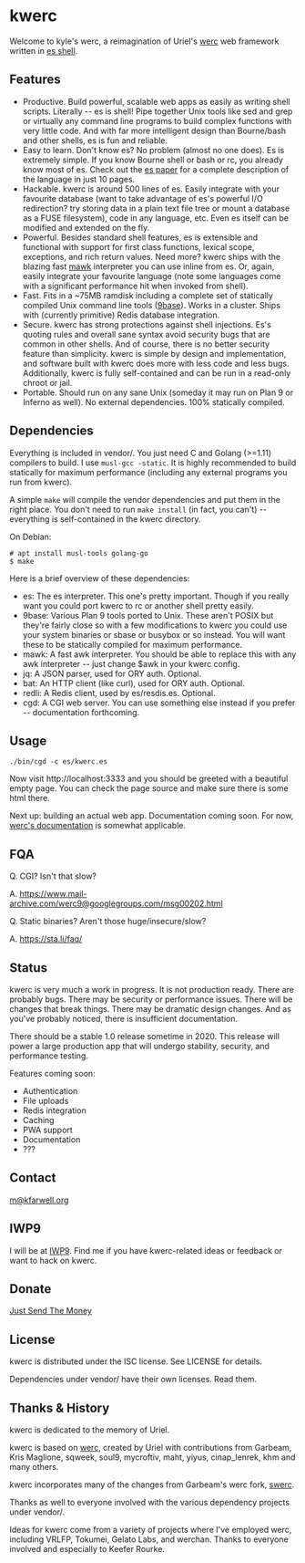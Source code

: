 # kwerc

Welcome to kyle's werc, a reimagination of Uriel's
[werc](http://werc.cat-v.org/) web framework written in
[es shell](https://wryun.github.io/es-shell/).

## Features

* Productive. Build powerful, scalable web apps as easily as writing
  shell scripts. Literally -- es is shell! Pipe together Unix tools like
  sed and grep or virtually any command line programs to build complex
  functions with very little code. And with far more intelligent design
  than Bourne/bash and other shells, es is fun and reliable.
* Easy to learn. Don't know es? No problem (almost no one does). Es is
  extremely simple. If you know Bourne shell or bash or rc, you already
  know most of es. Check out the
  [es paper](https://wryun.github.io/es-shell/paper.html) for a complete
  description of the language in just 10 pages.
* Hackable. kwerc is around 500 lines of es. Easily integrate with your
  favourite database (want to take advantage of es's powerful I/O
  redirection? try storing data in a plain text file tree or mount a
  database as a FUSE filesystem), code in any language, etc. Even es
  itself can be modified and extended on the fly.
* Powerful. Besides standard shell features, es is extensible and
  functional with support for first class functions, lexical scope,
  exceptions, and rich return values. Need more? kwerc ships with the
  blazing fast [mawk](https://invisible-island.net/mawk/) interpreter
  you can use inline from es. Or, again, easily integrate your favourite
  language (note some languages come with a significant performance hit
  when invoked from shell).
* Fast. Fits in a ~75MB ramdisk including a complete set of statically
  compiled Unix command line tools
  ([9base](https://tools.suckless.org/9base/)). Works in a cluster. Ships
  with (currently primitive) Redis database integration.
* Secure. kwerc has strong protections against shell injections. Es's
  quoting rules and overall sane syntax avoid security bugs that are
  common in other shells. And of course, there is no better security
  feature than simplicity. kwerc is simple by design and implementation,
  and software built with kwerc does more with less code and less bugs.
  Additionally, kwerc is fully self-contained and can be run in a
  read-only chroot or jail.
* Portable. Should run on any sane Unix (someday it may run on Plan 9 or
  Inferno as well). No external dependencies. 100% statically compiled.

## Dependencies

Everything is included in vendor/. You just need C and Golang (>=1.11)
compilers to build. I use `musl-gcc -static`. It is highly recommended
to build statically for maximum performance (including any external
programs you run from kwerc).

A simple `make` will compile the vendor dependencies and put them in the
right place. You don't need to run `make install` (in fact, you can't)
-- everything is self-contained in the kwerc directory.

On Debian:
```
# apt install musl-tools golang-go
$ make
```

Here is a brief overview of these dependencies:
* es: The es interpreter. This one's pretty important. Though if you
  really want you could port kwerc to rc or another shell pretty easily.
* 9base: Various Plan 9 tools ported to Unix. These aren't POSIX but
  they're fairly close so with a few modifications to kwerc you could
  use your system binaries or sbase or busybox or so instead. You will
  want these to be statically compiled for maximum performance.
* mawk: A fast awk interpreter. You should be able to replace this with
  any awk interpreter -- just change $awk in your kwerc config.
* jq: A JSON parser, used for ORY auth. Optional.
* bat: An HTTP client (like curl), used for ORY auth. Optional.
* redli: A Redis client, used by es/resdis.es. Optional.
* cgd: A CGI web server. You can use something else instead if
  you prefer -- documentation forthcoming.

## Usage

`./bin/cgd -c es/kwerc.es`

Now visit http://localhost:3333 and you should be greeted with a
beautiful empty page. You can check the page source and make sure there
is some html there.

Next up: building an actual web app. Documentation coming soon. For now,
[werc's documentation](http://werc.cat-v.org/) is somewhat applicable.

## FQA

Q. CGI? Isn't that slow?

A. https://www.mail-archive.com/werc9@googlegroups.com/msg00202.html

Q. Static binaries? Aren't those huge/insecure/slow?

A. https://sta.li/faq/

## Status

kwerc is very much a work in progress. It is not production ready. There
are probably bugs. There may be security or performance issues. There
will be changes that break things. There may be dramatic design changes.
And as you've probably noticed, there is insufficient documentation.

There should be a stable 1.0 release sometime in 2020. This release will
power a large production app that will undergo stability, security, and
performance testing.

Features coming soon:
* Authentication
* File uploads
* Redis integration
* Caching
* PWA support
* Documentation
* ???

## Contact

m@kfarwell.org

## IWP9

I will be at [IWP9](http://iwp9.org/). Find me if you have kwerc-related
ideas or feedback or want to hack on kwerc.

## Donate

[Just Send The Money](https://github.com/sponsors/kfarwell)

## License

kwerc is distributed under the ISC license. See LICENSE for details.

Dependencies under vendor/ have their own licenses. Read them.

## Thanks & History

kwerc is dedicated to the memory of Uriel.

kwerc is based on [werc](http://werc.cat-v.org/), created by Uriel with
contributions from Garbeam, Kris Maglione, sqweek, soul9, mycroftiv,
maht, yiyus, cinap_lenrek, khm and many others.

kwerc incorporates many of the changes from Garbeam's werc fork,
[swerc](https://git.suckless.org/swerc).

Thanks as well to everyone involved with the various dependency projects
under vendor/.

Ideas for kwerc come from a variety of projects where I've employed
werc, including VRLFP, Tokumei, Gelato Labs, and werchan. Thanks to
everyone involved and especially to Keefer Rourke.
